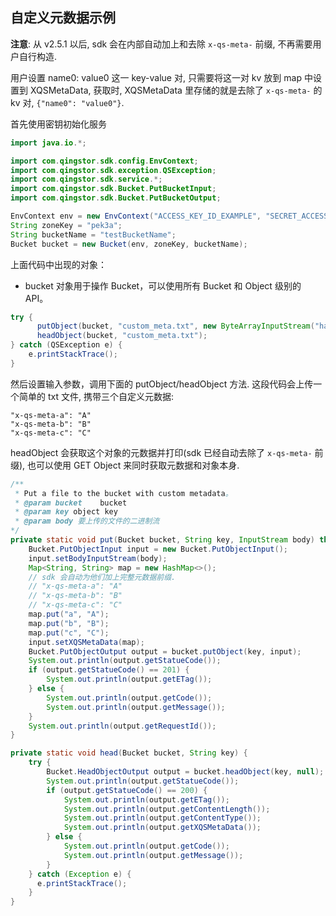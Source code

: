## 自定义元数据示例

**注意**: 从 v2.5.1 以后, sdk 会在内部自动加上和去除 `x-qs-meta-` 前缀, 不再需要用户自行构造.

用户设置 name0: value0 这一 key-value 对, 只需要将这一对 kv 放到 map 中设置到 XQSMetaData,
获取时, XQSMetaData 里存储的就是去除了 `x-qs-meta-` 的 kv 对, `{"name0": "value0"}`.

首先使用密钥初始化服务

```java
import java.io.*;

import com.qingstor.sdk.config.EnvContext;
import com.qingstor.sdk.exception.QSException;
import com.qingstor.sdk.service.*;
import com.qingstor.sdk.Bucket.PutBucketInput;
import com.qingstor.sdk.Bucket.PutBucketOutput;

EnvContext env = new EnvContext("ACCESS_KEY_ID_EXAMPLE", "SECRET_ACCESS_KEY_EXAMPLE");
String zoneKey = "pek3a";
String bucketName = "testBucketName";
Bucket bucket = new Bucket(env, zoneKey, bucketName);
```

上面代码中出现的对象：

- bucket 对象用于操作 Bucket，可以使用所有 Bucket 和 Object 级别的 API。

```java
try {
      putObject(bucket, "custom_meta.txt", new ByteArrayInputStream("hahaha".getBytes()));
      headObject(bucket, "custom_meta.txt");
} catch (QSException e) {
    e.printStackTrace();
}
```

然后设置输入参数，调用下面的 putObject/headObject 方法.
这段代码会上传一个简单的 txt 文件, 携带三个自定义元数据:

```
"x-qs-meta-a": "A"
"x-qs-meta-b": "B"
"x-qs-meta-c": "C"
```

headObject 会获取这个对象的元数据并打印(sdk 已经自动去除了 `x-qs-meta-` 前缀), 也可以使用 GET Object 来同时获取元数据和对象本身.

```java
/**
 * Put a file to the bucket with custom metadata。
 * @param bucket    bucket
 * @param key object key
 * @param body 要上传的文件的二进制流
*/
private static void put(Bucket bucket, String key, InputStream body) throws QSException {
    Bucket.PutObjectInput input = new Bucket.PutObjectInput();
    input.setBodyInputStream(body);
    Map<String, String> map = new HashMap<>();
    // sdk 会自动为他们加上完整元数据前缀.
    // "x-qs-meta-a": "A"
    // "x-qs-meta-b": "B"
    // "x-qs-meta-c": "C"
    map.put("a", "A");
    map.put("b", "B");
    map.put("c", "C");
    input.setXQSMetaData(map);
    Bucket.PutObjectOutput output = bucket.putObject(key, input);
    System.out.println(output.getStatueCode());
    if (output.getStatueCode() == 201) {
        System.out.println(output.getETag());
    } else {
        System.out.println(output.getCode());
        System.out.println(output.getMessage());
    }
    System.out.println(output.getRequestId());
}

private static void head(Bucket bucket, String key) {
    try {
        Bucket.HeadObjectOutput output = bucket.headObject(key, null);
        System.out.println(output.getStatueCode());
        if (output.getStatueCode() == 200) {
            System.out.println(output.getETag());
            System.out.println(output.getContentLength());
            System.out.println(output.getContentType());
            System.out.println(output.getXQSMetaData());
        } else {
            System.out.println(output.getCode());
            System.out.println(output.getMessage());
        }
    } catch (Exception e) {
      e.printStackTrace();
    }
}
```
